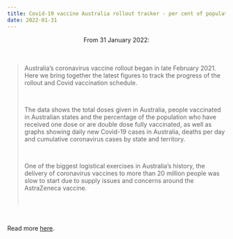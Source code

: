 ```yaml
---
title: Covid-19 vaccine Australia rollout tracker - per cent of population vaccinated and vaccination rate by state
date: 2022-01-31
---
```


<center>From 31 January 2022:</center><br><br>

<blockquote><p>Australia’s coronavirus vaccine rollout began in late February 2021. Here we bring together the latest figures to track the progress of the rollout and Covid vaccination schedule.</p><br>

<p>The data shows the total doses given in Australia, people vaccinated in Australian states and the percentage of the population who have received one dose or are double dose fully vaccinated, as well as graphs showing daily new Covid-19 cases in Australia, deaths per day and cumulative coronavirus cases by state and territory.</p><br>

<p>One of the biggest logistical exercises in Australia’s history, the delivery of coronavirus vaccines to more than 20 million people was slow to start due to supply issues and concerns around the AstraZeneca vaccine.</p><br>

</blockquote><br>

<p>Read more <a href="https://www.theguardian.com/australia-news/datablog/ng-interactive/2022/jan/31/covid-19-vaccine-rollout-australia-vaccination-rate-progress-how-many-people-vaccinated-percent-tracker-australian-states-number-total-daily-live-data-stats-updates-news-schedule-tracking-chart-percentage-new-cases-today">here</a>.</p>